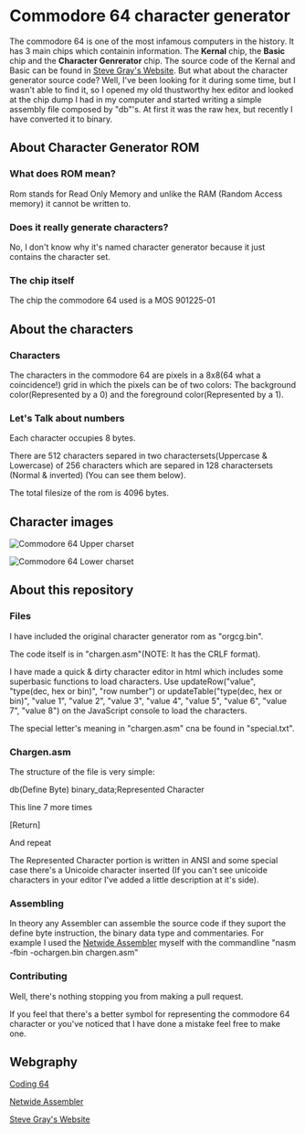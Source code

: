# Commodore 64 character generator
The commodore 64 is one of the most infamous computers in the history. It has 3 main chips which containin information. The **Kernal** chip, the **Basic** chip and the **Character Genrerator** chip. The source code of the Kernal and Basic can be found in [Steve Gray's Website](http://6502.org/users/sjgray/dj/). But what about the character generator source code? Well, I've been looking for it during some time, but I wasn't able to find it, so I opened my old thustworthy hex editor and looked at the chip dump I had in my computer and started writing a simple assembly file composed by "db"'s. At first it was the raw hex, but recently I have converted it to binary.

## About Character Generator ROM
### What does ROM mean?
Rom stands for Read Only Memory and unlike the RAM (Random Access memory) it cannot be written to.
### Does it really generate characters?
No, I don't know why it's named character generator because it just contains the character set.
### The chip itself
The chip the commodore 64 used is a MOS 901225-01

## About the characters
### Characters
The characters in the commodore 64 are pixels in a 8x8(64 what a coincidence!) grid in which the pixels can be of two colors: The background color(Represented by a 0) and the foreground color(Represented by a 1).
### Let's Talk about numbers
Each character occupies 8 bytes.

There are 512 characters separed in two charactersets(Uppercase & Lowercase) of 256 characters which are separed in 128 charactersets (Normal & inverted) (You can see them below).

The total filesize of the rom is 4096 bytes.

## Character images
![Commodore 64 Upper charset](http://www.coding64.org/wp-content/uploads/2014/10/c64_upp.gif)

![Commodore 64 Lower charset](http://www.coding64.org/wp-content/uploads/2014/10/c64_low.gif)
## About this repository
### Files
I have included the original character generator rom as "orgcg.bin".

The code itself is in "chargen.asm"(NOTE: It has the CRLF format).

I have made a quick & dirty character editor in html which includes some superbasic functions to load characters. Use updateRow("value", "type(dec, hex or bin)", "row number") or updateTable("type(dec, hex or bin)", "value 1", "value 2", "value 3", "value 4", "value 5", "value 6", "value 7", "value 8") on the JavaScript console to load the characters.

The special letter's meaning in "chargen.asm" cna be found in "special.txt".
### Chargen.asm
The structure of the file is very simple:

db(Define Byte) binary_data;Represented Character

This line 7 more times

[Return]

And repeat

The Represented Character portion is written in ANSI and some special case there's a Unicoide character inserted (If you can't see unicoide characters in your editor I've added a little description at it's side).

### Assembling
In theory any Assembler can assemble the source code if they suport the define byte instruction, the binary data type and commentaries.
For example I used the [Netwide Assembler](https://www.nasm.us/) myself with the commandline "nasm -fbin -ochargen.bin chargen.asm"

### Contributing
Well, there's nothing stopping you from making a pull request.

If you feel that there's a better symbol for representing the commodore 64 character or you've noticed that I have done a mistake feel free to make one.

## Webgraphy
[Coding 64](http://www.coding64.org/)

[Netwide Assembler](https://www.nasm.us/)

[Steve Gray's Website](http://6502.org/users/sjgray/dj/)
